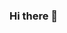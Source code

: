 ### Hi there 👋

<!--
**demervalleite/demervalleite** is a ✨ _special_ ✨ repository because its `README.md` (this file) appears on your GitHub profile.
Sou estudante de gestão de Ti


